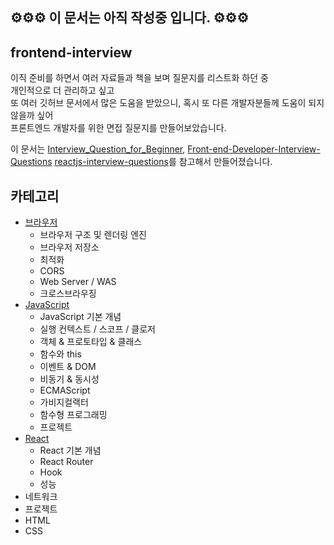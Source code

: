## ⚙️⚙️⚙️ 이 문서는 아직 작성중 입니다. ⚙️⚙️⚙️

## frontend-interview

이직 준비를 하면서 여러 자료들과 책을 보며 질문지를 리스트화 하던 중 <br />
개인적으로 더 관리하고 싶고 <br />
또 여러 깃허브 문서에서 많은 도움을 받았으니, 혹시 또 다른 개발자분들께 도움이 되지 않을까 싶어 <br />
프론트엔드 개발자를 위한 면접 질문지를 만들어보았습니다.

이 문서는 [Interview_Question_for_Beginner](https://github.com/jbee37142/Interview_Question_for_Beginner/tree/main/FrontEnd), [Front-end-Developer-Interview-Questions](https://github.com/h5bp/Front-end-Developer-Interview-Questions) [reactjs-interview-questions](https://github.com/sudheerj/reactjs-interview-questions?tab=readme-ov-file)를 참고해서 만들어졌습니다.

## 카테고리

- [브라우저](https://github.com/SeoYeonii/frontend-interview/tree/main/browser)
  - 브라우저 구조 및 렌더링 엔진
  - 브라우저 저장소
  - 최적화
  - CORS
  - Web Server / WAS
  - 크로스브라우징
- [JavaScript](https://github.com/SeoYeonii/frontend-interview/tree/main/javaScript)
  - JavaScript 기본 개념
  - 실행 컨텍스트 / 스코프 / 클로저
  - 객체 & 프로토타입 & 클래스
  - 함수와 this
  - 이벤트 & DOM
  - 비동기 & 동시성
  - ECMAScript
  - 가비지컬랙터
  - 함수형 프로그래밍
  - 프로젝트
- [React](https://github.com/SeoYeonii/frontend-interview/tree/main/react)
  - React 기본 개념
  - React Router
  - Hook
  - 성능
- 네트워크
- 프로젝트
- HTML
- CSS
